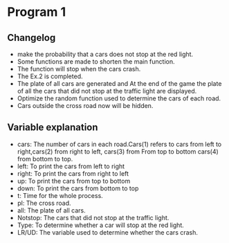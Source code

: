 Program 1
=========


Changelog
---------
* make the probability that a cars does not stop at the red light.<br>
* Some functions are made to shorten the main function.<br>
* The function will stop when the cars crash.<br>
* The Ex.2 is completed.<br>
* The plate of all cars are generated and At the end of the game the plate of all the cars that did not stop at the traffic light are displayed.<br>
* Optimize the random function used to determine the cars of each road.<br>
* Cars outside the cross road now will be hidden.


Variable explanation
--------------------
* cars: The number of cars in each road.Cars(1) refers to cars from left to right,cars(2) from right to left, cars(3) from From top to bottom cars(4) from bottom to top. <br>
* left: To print the cars from left to right <br>
* right: To print the cars from right to left <br>
* up: To print the cars from top to bottom <br>
* down: To print the cars from bottom to top <br>
* t: Time for the whole process.
* pl: The cross road.
* all: The plate of all cars.
* Notstop: The cars that did not stop at the traffic light.
* Type: To determine whether a car will stop at the red light.
* LR/UD: The variable used to determine whether the cars crash.
